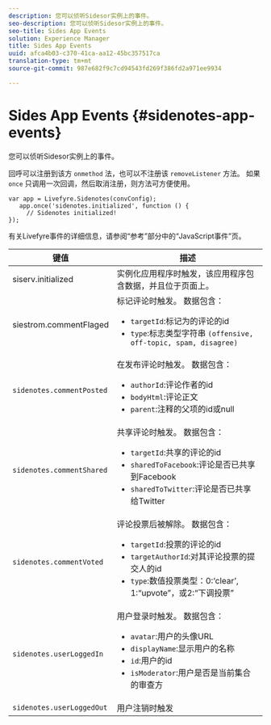```yaml
---
description: 您可以侦听Sidesor实例上的事件。
seo-description: 您可以侦听Sidesor实例上的事件。
seo-title: Sides App Events
solution: Experience Manager
title: Sides App Events
uuid: afca4b03-c370-41ca-aa12-45bc357517ca
translation-type: tm+mt
source-git-commit: 987e682f9c7cd94543fd269f386fd2a971ee9934

---
```



# Sides App Events {#sidenotes-app-events}

您可以侦听Sidesor实例上的事件。

回呼可以注册到该方 `onmethod` 法，也可以不注册该 `removeListener` 方法。 如果 `once` 只调用一次回调，然后取消注册，则方法可方便使用。

```
var app = Livefyre.Sidenotes(convConfig); 
   app.once('sidenotes.initialized', function () { 
     // Sidenotes initialized!  
});
```

有关Livefyre事件的详细信息，请参阅“参考”部分中的“JavaScript事件”页。

| 键值 | 描述 |
|--- |--- |
| siserv.initialized | 实例化应用程序时触发，该应用程序包含数据，并且位于页面上。 |
| siestrom.commentFlaged | 标记评论时触发。 数据包含： <br><ul><li>`targetId`:标记为的评论的id</li><li>`type`:标志类型字符串 `(offensive, off-topic, spam, disagree)`</li></ul> |
| `sidenotes.commentPosted` | 在发布评论时触发。 数据包含： <br><ul><li> `authorId`:评论作者的id </li><li>`bodyHtml`:评论正文 </li><li> `parent`:注释的父项的id或null</li></ul> |
| `sidenotes.commentShared` | 共享评论时触发。 数据包含： <br><ul><li>`targetId`:共享的评论的id </li><li> `sharedToFacebook`:评论是否已共享到Facebook </li><li>`sharedToTwitter`:评论是否已共享给Twitter</li></ul> |
| `sidenotes.commentVoted` | 评论投票后被解除。 数据包含： <br><ul><li>`targetId`:投票的评论的id </li><li> `targetAuthorId`:对其评论投票的提交人的id</li><li> `type`:数值投票类型：0:‘clear’, 1:“upvote”，或2:“下调投票”</li></ul> |
| `sidenotes.userLoggedIn` | 用户登录时触发。 数据包含： <br><ul><li>`avatar`:用户的头像URL </li><li>`displayName`:显示用户的名称</li><li>`id`:用户的id</li><li> `isModerator`:用户是否是当前集合的审查方</li></ul> |
| `sidenotes.userLoggedOut` | 用户注销时触发 |

